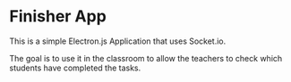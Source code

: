# Finisher App

This is a simple Electron.js Application that uses Socket.io.

The goal is to use it in the classroom to allow the teachers to check which students have completed the tasks.

